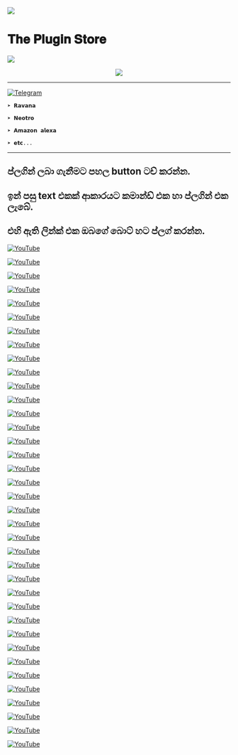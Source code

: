 

<p>
<img src= "https://camo.githubusercontent.com/71b837571c48af3aa60a73dbc9d5936aa359d78efbfa8a6743cbbbc16b80ef4d/68747470733a2f2f63646e2e646973636f72646170702e636f6d2f6174746163686d656e74732f3830353930323039333930363630383138362f3830353931333937323533353539303932322f74656e6f722e676966"/>

# 𝐓𝐡𝐞 𝐏𝐥𝐮𝐠𝐢𝐧 𝐒𝐭𝐨𝐫𝐞

<p>
<img src= "https://camo.githubusercontent.com/71b837571c48af3aa60a73dbc9d5936aa359d78efbfa8a6743cbbbc16b80ef4d/68747470733a2f2f63646e2e646973636f72646170702e636f6d2f6174746163686d656e74732f3830353930323039333930363630383138362f3830353931333937323533353539303932322f74656e6f722e676966"/>

<p align="center">
  <img src="https://readme-typing-svg.herokuapp.com/?color=%23F70808&lines=𝗪𝗲𝗹𝗰𝗼𝗺𝗲;𝗧𝗼+𝗣𝗮𝘀𝗶𝘆𝗮+𝗣𝗹𝘂𝗴𝗶𝗻;𝗦𝘁𝗼𝗿𝗲+🕵️‍♂️&font=Fira%20Code&center=true&width=250&height=50">

----

<a href="https://github.com/Darken-Pasiya/Plugin/blob/main/README.md"><img title="Telegram" src="https://img.shields.io/badge/𝗦𝘂𝗽𝗼𝗿𝘁𝗲𝗱 𝗕𝗼𝘁𝘀-black?style=for-the-badge&logo="></a>


`➤ 𝗥𝗮𝘃𝗮𝗻𝗮`

`➤ 𝗡𝗲𝗼𝘁𝗿𝗼`

`➤ 𝗔𝗺𝗮𝘇𝗼𝗻 𝗮𝗹𝗲𝘅𝗮`

`➤ 𝗲𝘁𝗰...`

----

## ප්ලගින් ලබා ගැනීමට පහල button ටච් කරන්න.

## ඉන් පසු text එකක් ආකාරයට කමාන්ඩ් එක හා ප්ලගින් එක ලැබේ.

## එහි ඇති ලින්ක් එක ඔබගේ බොට් හට ප්ලග් කරන්න.

<a href="https://github.com/Darken-Pasiya/Plugin/blob/main/README.md"><img title="YouTube" src="https://img.shields.io/badge/Logo-Plugin-ff69b4?style=for-the-badge&logo="></a>

<a href="https://raw.githubusercontent.com/Darken-Pasiya/plug/main/1"><img title="YouTube" src="https://img.shields.io/badge/ 1 -green?style=for-the-badge&logo="></a>

<a href="https://raw.githubusercontent.com/Darken-Pasiya/plug/main/1"><img title="YouTube" src="https://img.shields.io/badge/ 2 -green?style=for-the-badge&logo="></a>

<a href="https://raw.githubusercontent.com/Darken-Pasiya/plug/main/1"><img title="YouTube" src="https://img.shields.io/badge/ 3 -green?style=for-the-badge&logo="></a>

<a href="https://raw.githubusercontent.com/Darken-Pasiya/plug/main/1"><img title="YouTube" src="https://img.shields.io/badge/ 4 -green?style=for-the-badge&logo="></a>

<a href="https://raw.githubusercontent.com/Darken-Pasiya/plug/main/1"><img title="YouTube" src="https://img.shields.io/badge/ 5 -green?style=for-the-badge&logo="></a>

<a href="https://raw.githubusercontent.com/Darken-Pasiya/plug/main/1"><img title="YouTube" src="https://img.shields.io/badge/ 6 -green?style=for-the-badge&logo="></a>

<a href="https://raw.githubusercontent.com/Darken-Pasiya/plug/main/1"><img title="YouTube" src="https://img.shields.io/badge/ 7 -green?style=for-the-badge&logo="></a>

<a href="https://raw.githubusercontent.com/Darken-Pasiya/plug/main/1"><img title="YouTube" src="https://img.shields.io/badge/ 8 -green?style=for-the-badge&logo="></a>

<a href="https://raw.githubusercontent.com/Darken-Pasiya/plug/main/1"><img title="YouTube" src="https://img.shields.io/badge/ 9 -green?style=for-the-badge&logo="></a>

<a href="https://raw.githubusercontent.com/Darken-Pasiya/plug/main/1"><img title="YouTube" src="https://img.shields.io/badge/ 10 -green?style=for-the-badge&logo="></a>

<a href="https://raw.githubusercontent.com/Darken-Pasiya/plug/main/1"><img title="YouTube" src="https://img.shields.io/badge/ 11 -green?style=for-the-badge&logo="></a>

<a href="https://raw.githubusercontent.com/Darken-Pasiya/plug/main/1"><img title="YouTube" src="https://img.shields.io/badge/ 12 -green?style=for-the-badge&logo="></a>

<a href="https://raw.githubusercontent.com/Darken-Pasiya/plug/main/1"><img title="YouTube" src="https://img.shields.io/badge/ 13 -green?style=for-the-badge&logo="></a>

<a href="https://raw.githubusercontent.com/Darken-Pasiya/plug/main/1"><img title="YouTube" src="https://img.shields.io/badge/ 14 -green?style=for-the-badge&logo="></a>

<a href="https://raw.githubusercontent.com/Darken-Pasiya/plug/main/1"><img title="YouTube" src="https://img.shields.io/badge/ 15 -green?style=for-the-badge&logo="></a>

<a href="https://raw.githubusercontent.com/Darken-Pasiya/plug/main/1"><img title="YouTube" src="https://img.shields.io/badge/ 16 -green?style=for-the-badge&logo="></a>

<a href="https://raw.githubusercontent.com/Darken-Pasiya/plug/main/1"><img title="YouTube" src="https://img.shields.io/badge/ 17 -green?style=for-the-badge&logo="></a>

<a href="https://raw.githubusercontent.com/Darken-Pasiya/plug/main/1"><img title="YouTube" src="https://img.shields.io/badge/ 18 -green?style=for-the-badge&logo="></a>

<a href="https://raw.githubusercontent.com/Darken-Pasiya/plug/main/1"><img title="YouTube" src="https://img.shields.io/badge/ 19 -green?style=for-the-badge&logo="></a>

<a href="https://raw.githubusercontent.com/Darken-Pasiya/plug/main/1"><img title="YouTube" src="https://img.shields.io/badge/ 20 -green?style=for-the-badge&logo="></a>

<a href="https://raw.githubusercontent.com/Darken-Pasiya/plug/main/1"><img title="YouTube" src="https://img.shields.io/badge/ 21 -green?style=for-the-badge&logo="></a>

<a href="https://raw.githubusercontent.com/Darken-Pasiya/plug/main/1"><img title="YouTube" src="https://img.shields.io/badge/ 22 -green?style=for-the-badge&logo="></a>

<a href="https://raw.githubusercontent.com/Darken-Pasiya/plug/main/1"><img title="YouTube" src="https://img.shields.io/badge/ 23 -green?style=for-the-badge&logo="></a>

<a href="https://raw.githubusercontent.com/Darken-Pasiya/plug/main/1"><img title="YouTube" src="https://img.shields.io/badge/ 24 -green?style=for-the-badge&logo="></a>

<a href="https://raw.githubusercontent.com/Darken-Pasiya/plug/main/1"><img title="YouTube" src="https://img.shields.io/badge/ 25 -green?style=for-the-badge&logo="></a>

<a href="https://raw.githubusercontent.com/Darken-Pasiya/plug/main/1"><img title="YouTube" src="https://img.shields.io/badge/ 26 -green?style=for-the-badge&logo="></a>

<a href="https://raw.githubusercontent.com/Darken-Pasiya/plug/main/1"><img title="YouTube" src="https://img.shields.io/badge/ 27 -green?style=for-the-badge&logo="></a>

<a href="https://raw.githubusercontent.com/Darken-Pasiya/plug/main/1"><img title="YouTube" src="https://img.shields.io/badge/ 28 -green?style=for-the-badge&logo="></a>

<a href="https://raw.githubusercontent.com/Darken-Pasiya/plug/main/1"><img title="YouTube" src="https://img.shields.io/badge/ 29 -green?style=for-the-badge&logo="></a>

<a href="https://raw.githubusercontent.com/Darken-Pasiya/plug/main/1"><img title="YouTube" src="https://img.shields.io/badge/ 30 -green?style=for-the-badge&logo="></a>

<a href="https://raw.githubusercontent.com/Darken-Pasiya/plug/main/1"><img title="YouTube" src="https://img.shields.io/badge/ 31 -green?style=for-the-badge&logo="></a>

<a href="https://raw.githubusercontent.com/Darken-Pasiya/plug/main/1"><img title="YouTube" src="https://img.shields.io/badge/ 32 -green?style=for-the-badge&logo="></a>

<a href="https://raw.githubusercontent.com/Darken-Pasiya/plug/main/1"><img title="YouTube" src="https://img.shields.io/badge/ 33 -green?style=for-the-badge&logo="></a>

<a href="https://raw.githubusercontent.com/Darken-Pasiya/plug/main/1"><img title="YouTube" src="https://img.shields.io/badge/ 34 -green?style=for-the-badge&logo="></a>

<a href="https://raw.githubusercontent.com/Darken-Pasiya/plug/main/1"><img title="YouTube" src="https://img.shields.io/badge/ 35 -green?style=for-the-badge&logo="></a>

<a href="https://raw.githubusercontent.com/Darken-Pasiya/plug/main/1"><img title="YouTube" src="https://img.shields.io/badge/ 36 -green?style=for-the-badge&logo="></a>
